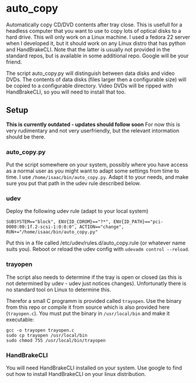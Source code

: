 # auto_copy
Automatically copy CD/DVD contents after tray close. This is usefull for a headless
computer that you want to use to copy lots of optical disks to a hard drive.
This will only work on a Linux machine. I used a fedora 22 server when I developed it, but it
should work on any Linux distro that has python and HandBrakeCLI. Note that the latter is
usually not provided in the standard repos, but is available in some additional repo. Google
will be your friend.

The script auto_copy.py will distinguish between data disks and video DVDs.
The contents of data disks (files larger then a configurable size) will be
copied to a configurable directory.
Video DVDs will be ripped with HandBrakeCLI, so you will need to install
that too.

## Setup
**This is currently outdated - updates should follow soon**
For now this is very rudimentary and not very userfriendly, but the relevant
intormation should be there.

### auto_copy.py
Put the script somewhere on your system, possibly where you have access as a normal user as you
might want to adapt some settings from time to time. I use `/home/isaac/bin/auto_copy.py`.
Adapt it to your needs, and make sure you put that path in the udev rule described below.

### udev
Deploy the following udev rule (adapt to your local system)

    SUBSYSTEM=="block", ENV{ID_CDROM}=="?*", ENV{ID_PATH}=="pci-0000:00:1f.2-scsi-1:0:0:0", ACTION=="change", RUN+="/home/isaac/bin/auto_copy.py"

Put this in a file called /etc/udev/rules.d/auto_copy.rule (or whatever name suits you).  Reboot or reload the udev config with `udevadm control --reload`.

### trayopen
The script also needs to determine if the tray is open or closed (as this is not
determined by udev - udev just notices changes). Unfortunatly there is no standard
tool on Linux to determine this.

Therefor a small C programm is
provided called `trayopen`. Use the binary from this repo or compile it from source which is
also provided here (`trayopen.c`).
You must put the binary in `/usr/local/bin` and make it executable:

    gcc -o trayopen trayopen.c
    sudo cp trayopen /usr/local/bin
    sudo chmod 755 /usr/local/bin/trayopen

### HandBrakeCLI
You will need HandBrakeCLI installed on your system. Use google to find out how to install
HandBrakeCLI on your linux distribution.
